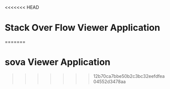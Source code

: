 <<<<<<< HEAD
# Stack Over Flow Viewer Application
=======
# sova Viewer Application
>>>>>>> 12b70ca7bbe50b2c3bc32eefdfea04552d3478aa
